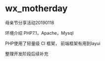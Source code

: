 # wx_motherday
母亲节分享活动20190118

环境介绍
PHP7.1，Apache，Mysql

PHP使用了轻量级 CI 框架，
前端框架有用到layui

整理开发阶段后续补充
